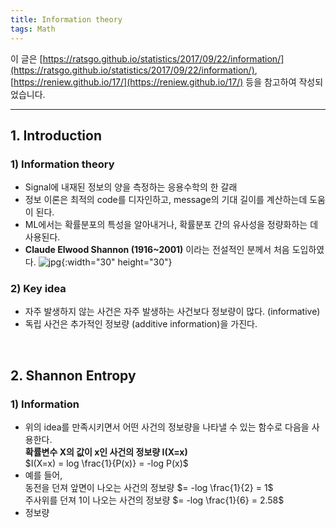 ```yaml
---
title: Information theory
tags: Math
---
```


이 글은 [https://ratsgo.github.io/statistics/2017/09/22/information/](https://ratsgo.github.io/statistics/2017/09/22/information/), [https://reniew.github.io/17/](https://reniew.github.io/17/) 등을 참고하여 작성되었습니다.

<!--more-->

---

## 1. Introduction
### 1) Information theory
- Signal에 내재된 정보의 양을 측정하는 응용수학의 한 갈래
- 정보 이론은 최적의 code를 디자인하고, message의 기대 길이를 계산하는데 도움이 된다.
- ML에서는 확률분포의 특성을 알아내거나, 확률분포 간의 유사성을 정량화하는 데 사용된다.
- **Claude Elwood Shannon (1916~2001)** 이라는 전설적인 분께서 처음 도입하였다.
![jpg](https://media.newyorker.com/photos/5909765cc14b3c606c1089f4/master/w_1023,c_limit/Roberts-Claude-Shannon.jpg){:width="30" height="30"}

### 2) Key idea
- 자주 발생하지 않는 사건은 자주 발생하는 사건보다 정보량이 많다. (informative)
- 독립 사건은 추가적인 정보량 (additive information)을 가진다.

<br>

## 2. Shannon Entropy
### 1) Information
- 위의 idea를 만족시키면서 어떤 사건의 정보량을 나타낼 수 있는 함수로 다음을 사용한다. <br>
**확률변수 X의 값이 x인 사건의 정보량 I(X=x)** <br>
$I(X=x) = log \frac{1}{P(x)} = -log P(x)$
- 예를 들어, <br>
동전을 던져 앞면이 나오는 사건의 정보량 $= -log \frac{1}{2} = 1$ <br>
주사위를 던져 1이 나오는 사건의 정보량 $= -log \frac{1}{6} = 2.58$
- 정보량
